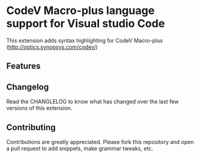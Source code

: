 # CodeV Macro-plus language support for Visual studio Code

This extension adds syntax highlighting for CodeV Macro-plus (http://optics.synopsys.com/codev/)

## Features

## Changelog
Read the CHANGLELOG to know what has changed over the last few versions of this extension.

## Contributing
Contributions are greatly appreciated. Please fork this repository and open a pull request to add snippets, make grammar tweaks, etc.
